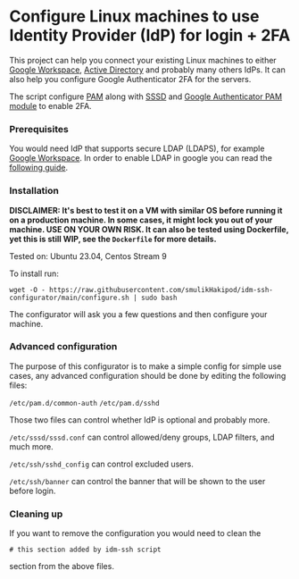 # Configure Linux machines to use Identity Provider (IdP) for login + 2FA

This project can help you connect your existing Linux machines to either
[Google Workspace](https://workspace.google.com/), [Active Directory](https://en.wikipedia.org/wiki/Active_Directory) 
and probably many others IdPs. It can also help you configure Google Authenticator 2FA for the servers.

The script configure [PAM](https://en.wikipedia.org/wiki/Pluggable_authentication_module) along with [SSSD](https://en.wikipedia.org/wiki/System_Security_Services_Daemon) and
[Google Authenticator PAM module](https://github.com/google/google-authenticator-libpam) to enable 2FA.


### Prerequisites

You would need IdP that supports secure LDAP (LDAPS), for example [Google Workspace](https://workspace.google.com/).
In order to enable LDAP in google you can read the [following guide](https://support.google.com/a/answer/9048434?hl=en).

### Installation

**DISCLAIMER: It's best to test it on a VM with similar OS before running it on a production machine.
In some cases, it might lock you out of your machine. USE ON YOUR OWN RISK.
It can also be tested using Dockerfile, yet this is still WIP, see the `Dockerfile` for more details.**

Tested on: Ubuntu 23.04, Centos Stream 9

To install run:

`wget -O - https://raw.githubusercontent.com/smulikHakipod/idm-ssh-configurator/main/configure.sh | sudo bash`

The configurator will ask you a few questions and then configure your machine.


### Advanced configuration

The purpose of this configurator is to make a simple config for simple use cases, any advanced configuration should be done by editing the following files:

`/etc/pam.d/common-auth`
`/etc/pam.d/sshd`

Those two files can control whether IdP is optional and probably more.

`/etc/sssd/sssd.conf` can control allowed/deny groups, LDAP filters, and much more.

`/etc/ssh/sshd_config` can control excluded users.

`/etc/ssh/banner` can control the banner that will be shown to the user before login.

### Cleaning up

If you want to remove the configuration you would need to clean the

`# this section added by idm-ssh script` 

section from the above files.